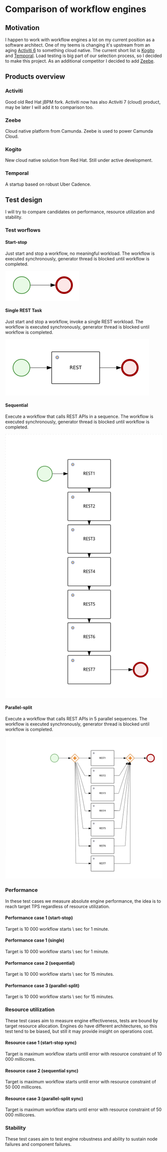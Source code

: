 # Comparison of workflow engines

## Motivation

I happen to work with workflow engines a lot on my current position as a software architect. One of my teems is changing it's upstream from an aging [Activiti 6](https://github.com/Activiti/Activiti/tree/activiti-6.0.0) to something cloud native. The current short list is [Kogito](https://github.com/kiegroup/kogito-runtimes) and [Temporal](https://github.com/temporalio/temporal). Load testing is  big part of our selection process, so I decided to make this project. As an additional competitor I decided to add [Zeebe](https://github.com/camunda-cloud/zeebe).

## Products overview

### Activiti

Good old Red Hat jBPM fork. Activiti now has also Activiti 7 (cloud) product, may be later I will add it to comparison too.

### Zeebe

Cloud native platform from Camunda. Zeebe is used to power Camunda Cloud.

### Kogito

New cloud native solution from Red Hat. Still under active development.

### Temporal

A startup based on robust Uber Cadence.

## Test design

I will try to compare candidates on performance, resource utilization and stability.

### Test worflows

#### Start-stop

Just start and stop a workflow, no meaningful workload. The workflow is executed synchronously, generator thread is blocked until workflow is completed.

![start-stop](resources/startStop.png)

#### Single REST Task

Just start and stop a workflow, invoke a single REST workload. The workflow is executed synchronously, generator thread is blocked until workflow is completed.

![start-stop](resources/single.png)

#### Sequential

Execute a workflow that calls REST APIs in a sequence. The workflow is executed synchronously, generator thread is blocked until workflow is completed.

![sequential](resources/sequential.png)

#### Parallel-split

Execute a workflow that calls REST APIs in 5 parallel sequences. The workflow is executed synchronously, generator thread is blocked until workflow is completed.

![parallel-split](resources/parallel.png)

### Performance

In these test cases we measure absolute engine performance, the idea is to reach target TPS regardless of resource utilization.

#### Performance case 1 (start-stop)

Target is 10 000 workflow starts \ sec for 1 minute.

#### Performance case 1 (single)

Target is 10 000 workflow starts \ sec for 1 minute.

#### Performance case 2 (sequential)

Target is 10 000 workflow starts \ sec for 15 minutes.

#### Performance case 3 (parallel-split)

Target is 10 000 workflow starts \ sec for 15 minutes.

### Resource utilization

These test cases aim to measure engine effectiveness, tests are bound by target resource allocation. Engines do have different architectures, so this test tend to be biased, but still it may provide insight on operations cost.

#### Resource case 1 (start-stop sync)

Target is maximum workflow starts untill error with resource constraint of 10 000 millicores.

#### Resource case 2 (sequential sync)

Target is maximum workflow starts untill error with resource constraint of 50 000 millicores.

#### Resource case 3 (parallel-split sync)

Target is maximum workflow starts until error with resource constraint of 50 000 millicores.

### Stability

These test cases aim to test engine robustness and ability to sustain node failures and component failures.